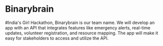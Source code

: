 # Binarybrain
#India's Girl Hackathon, Binarybrain is our team name. We will develop an app with an API that integrates features like emergency alerts, real-time updates, volunteer registration, and resource mapping. The app will make it easy for stakeholders to access and utilize the API.
